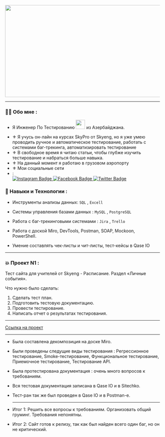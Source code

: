 <div align="center">
  <img src="https://media.giphy.com/media/v1.Y2lkPTc5MGI3NjExazY0d2c3YWZkZG44NTVpOGY2eGlmZ2h6Yjg1dThmbHdrNnZlYnAzZiZlcD12MV9pbnRlcm5hbF9naWZfYnlfaWQmY3Q9Zw/dWesBcTLavkZuG35MI/giphy.gif" width="600" height="300"/>
</div>   

---

### :woman_technologist: Обо мне :

* Я Инженер По Тестированию <img src="https://media.giphy.com/media/WUlplcMpOCEmTGBtBW/giphy.gif" width="30">   из Азербайджана.

- :fleur_de_lis: Я учусь он-лайн на курсах SkyPro от Skyeng, но я уже умею проводить ручное и автоматическое тестирование, работать с системами баг-трекинга, автоматизировать тестирование
- :fleur_de_lis: В свободное время я читаю статьи, чтобы глубже изучить тестирование и набраться больше навыка.
- :fleur_de_lis: На данный момент я работаю в грузовом аэропорту
- :fleur_de_lis: Мои социальные сети
- : <div id="badges">
  <a href="https://www.instagram.com/iradiik/">
    <img src="https://img.shields.io/badge/Instagram-red?logo=instagram&logoColor=white" alt="Instagram Badge"/>
  </a>
  <a href="https://www.facebook.com/iradost/">
    <img src="https://img.shields.io/badge/Facebook-navy?logo=facebook&logoColor=white" alt="Facebook Badge"/>
  </a>
  <a href="https://vk.com/ledimaksim">
    <img src="https://img.shields.io/badge/vk-blue?logo=vk&logoColor=white" alt="Twitter Badge"/>
  </a>
</div

---

### :dizzy: Навыки и Технологии :

- Инструменты анализы данных: ``SQL`` , ``Excell`` 

- Системы управления базами данных : ``MySQL`` , ``PostgreSQL`` 
- Работа с баг-трекинговыми системами : ``Jira`` , ``Trello`` 
- Работа с доской Miro, DevTools, Postman, SOAP, Mockoon, PowerShell. 
- Умение составлять чек-листы и чит-листы, тест-кейсы в Qase IO

---
### :boom: Проект N1 :
Тест сайта для учителей от Skyeng - Расписание. Раздел «Личные события».

Что нужно было сделать:

1. Сделать тест план.
2. Подготовить тестовую документацию.
3. Провести тестирование.
4. Написать отчет о результатах тестирования.

---

[Ссылка на проект](https://irada.atlassian.net/wiki/spaces/~5d8fabfdc26b6a0dcb0d85c7/pages/491521/1+2) 

---

- Была составлена декомпозиция на доске Miro.
- Были проведены следущие виды тестирования : Регрессионное тестирование, Smoke-тестирование, Функциональное тестирование, Приемочное тестирование, Тестирование API.
- Была протестирована документация : очень много вопросов к требованиям.
- Вся тестовая документация записана в Qase IO и в Sitechko.
- Тест-ран так же был проведен в Qase IO и в Postman-e.

  ---

- Итог 1:
Решить все вопросы к требованиям. Организовать общий груминг. Требования непонятны.
- Итог 2:
Сайт готов к релизу, так как был найден всего один баг, но он не критический.
